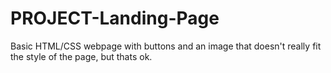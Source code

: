 # PROJECT-Landing-Page
Basic HTML/CSS webpage with buttons and an image that doesn't really fit the style of the page, but thats ok.
